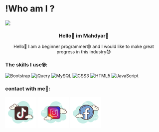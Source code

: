 # !Who am I ?

<img align="center" src="https://github.com/mahdyar-developer/mahdyar-developer/assets/155878191/f30ba7d8-a736-45e8-a75f-fdfbf08d3768">
<h3 align="center">Hello👋 im Mahdyar🧠</h3>
<p align="center">Hello👋 I am a beginner programmer😅 and I would like to make great progress in this industry😈</p>
<h3 align="left">The skills I use🤓:</h3> 

![Bootstrap](https://img.shields.io/badge/bootstrap-%238511FA.svg?style=for-the-badge&logo=bootstrap&logoColor=white) ![jQuery](https://img.shields.io/badge/jquery-%230769AD.svg?style=for-the-badge&logo=jquery&logoColor=white) ![MySQL](https://img.shields.io/badge/mysql-%2300f.svg?style=for-the-badge&logo=mysql&logoColor=white) ![CSS3](https://img.shields.io/badge/css3-%231572B6.svg?style=for-the-badge&logo=css3&logoColor=white) ![HTML5](https://img.shields.io/badge/html5-%23E34F26.svg?style=for-the-badge&logo=html5&logoColor=white) ![JavaScript](https://img.shields.io/badge/javascript-%23323330.svg?style=for-the-badge&logo=javascript&logoColor=%23F7DF1E)
<h3 align="left">contact with me👾:</h3> 
<a href="https://www.tiktok.com/@pan0da0?_r=1&_d=e7ic651eei8g2d&sec_uid=MS4wLjABAAAA10dwlwGS301Xat-gqOwiHHyE4jpW2AUfHZ_LcaHQs3sCYmCbp21Q6J5CfGDtbT6m&share_author_id=7109788705761838122&sharer_language=en&source=h5_m&u_code=e29l2jg3ei331b&timestamp=1706777683&user_id=7109788705761838122&sec_user_id=MS4wLjABAAAA10dwlwGS301Xat-gqOwiHHyE4jpW2AUfHZ_LcaHQs3sCYmCbp21Q6J5CfGDtbT6m&utm_source=copy&utm_campaign=client_share&utm_medium=android&share_iid=7327590915526641451&share_link_id=54783abd-9a5a-4396-bc49-010a6b74eb04&share_app_id=1233&ugbiz_name=ACCOUNT&ug_btm=b8727%2Cb0229&social_share_type=5&enable_checksum=1"><img src="https://github.com/mahdyar-developer/mahdyar-developer/blob/main/image/icons8-tik-tok-100.png?raw=true"></a> <a href="https://www.instagram.com/mahdi.yar02?igsh=MXZxaWpqMzRseDVpbg=="><img src="https://github.com/mahdyar-developer/mahdyar-developer/blob/main/image/icons8-instagram-100.png?raw=true"></a> <a href="https://youtube.com/@user-tm6zi8lq1r?si=2SKmrckNwHUb0HYT"><img src="https://github.com/mahdyar-developer/mahdyar-developer/blob/main/image/icons8-facebook-100.png?raw=true"></a>
<h3 align="left"></h3>

